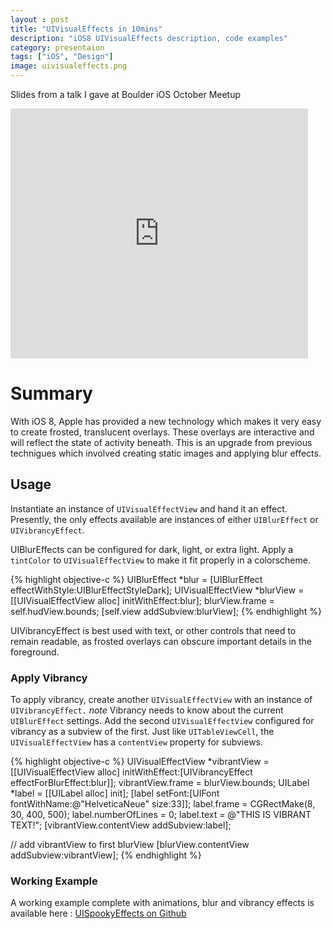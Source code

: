 ```yaml
---
layout : post
title: "UIVisualEffects in 10mins"
description: "iOS8 UIVisualEffects description, code examples"
category: presentaion
tags: ["iOS", "Design"]
image: uivisualeffects.png
---
```


Slides from a talk I gave at Boulder iOS October Meetup

<iframe src="http://www.slideshare.net/slideshow/embed_code/41064230" width="476" height="400" frameborder="0" marginwidth="0" marginheight="0" scrolling="no"> </iframe>

# Summary
With iOS 8, Apple has provided a new technology which makes it very easy to
create frosted, translucent overlays. These overlays are interactive and will
reflect the state of activity beneath. This is an upgrade from previous
technigues which involved creating static images and applying blur effects.

## Usage
Instantiate an instance of ```UIVisualEffectView``` and hand it an effect.
Presently, the only effects available are instances of either
```UIBlurEffect``` or ```UIVibrancyEffect```.

UIBlurEffects can be configured for dark, light, or extra light. Apply a
```tintColor``` to ```UIVisualEffectView``` to make it fit properly in a
colorscheme.

{% highlight objective-c %}
    UIBlurEffect *blur = [UIBlurEffect effectWithStyle:UIBlurEffectStyleDark];
    UIVisualEffectView *blurView = [[UIVisualEffectView alloc] initWithEffect:blur];
    blurView.frame = self.hudView.bounds;
    [self.view addSubview:blurView];
{% endhighlight %}

UIVibrancyEffect is best used with text, or other controls that need to remain
readable, as frosted overlays can obscure important details in the
foreground.

### Apply Vibrancy
To apply vibrancy, create another ```UIVisualEffectView``` with an instance of
```UIVibrancyEffect.``` *note* Vibrancy needs to know about the current
```UIBlurEffect``` settings. Add the second ```UIVisualEffectView``` configured for
vibrancy as a subview of the first. Just like ```UITableViewCell```,
the ```UIVisualEffectView``` has a ```contentView``` property for subviews.

{% highlight objective-c %}
UIVisualEffectView *vibrantView = [[UIVisualEffectView alloc] initWithEffect:[UIVibrancyEffect effectForBlurEffect:blur]];
vibrantView.frame = blurView.bounds;
UILabel *label = [[UILabel alloc] init];
[label setFont:[UIFont fontWithName:@"HelveticaNeue" size:33]];
label.frame = CGRectMake(8, 30, 400, 500);
label.numberOfLines = 0;
label.text = @"THIS IS VIBRANT TEXT!";
[vibrantView.contentView addSubview:label];

// add vibrantView to first blurView
[blurView.contentView addSubview:vibrantView];
{% endhighlight %}

### Working Example
A working example complete with animations, blur and vibrancy effects is
available here : [UISpookyEffects on Github](https://github.com/zmcartor/UIVisualEffectsDemo) 
